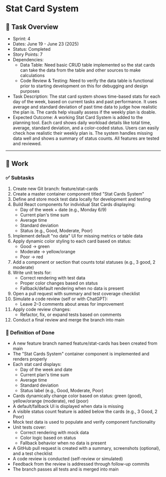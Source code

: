 # Stat Card System

## 📝 Task Overview
* Sprint: 4
* Dates: June 19 - June 23 (2025)
* Status: Completed
* Story Points: 7
* Dependencies:
    * Data Table: Need basic CRUD table implemented so the stat cards can take the data from the table and other sources to make calculations
    * Code Review & Testing: Need to verify the data table is functional prior to starting development on this for debugging and design purposes
* Task Description: The stat card system shows time-based stats for each day of the week, based on current tasks and past performance. It uses average and standard deviation of past time data to judge how realistic the plan is. The cards help visually assess if the weekly plan is doable.
* Expected Outcome: A working Stat Card System is added to the planning tool. Each card shows daily workload details like total time, average, standard deviation, and a color-coded status. Users can easily check how realistic their weekly plan is. The system handles missing data well and shows a summary of status counts. All features are tested and reviewed.

---

## 🔧 Work

### ✅ Subtasks
1. Create new Git branch: feature/stat-cards
2. Create a master container component titled "Stat Cards System"
3. Define and store mock test data locally for development and testing
4. Build React components for individual Stat Cards displaying:
    * Day of the week + date (e.g., Monday 6/9)
    * Current plan's time sum
    * Average time
    * Standard deviation
    * Status (e.g., Good, Moderate, Poor)
5. Implement default "no data" UI for missing metrics or table data
6. Apply dynamic color styling to each card based on status:
    * Good → green
    * Moderate → yellow/orange
    * Poor → red
7. Add a component or section that counts total statuses (e.g., 3 good, 2 moderate)
8. Write unit tests for:
    * Correct rendering with test data
    * Proper color changes based on status
    * Fallback/default rendering when no data is present
9. Open a pull request with summary and test coverage checklist
10. Simulate a code review (self or with ChatGPT):
    * Leave 2–3 comments about areas for improvement
11. Apply code review changes:
    * Refactor, fix, or expand tests based on comments
12. Conduct a final review and merge the branch into main


### 📘 Definition of Done
- A new feature branch named feature/stat-cards has been created from main
- The "Stat Cards System" container component is implemented and renders properly
- Each stat card displays:
    * Day of the week and date
    * Current plan's time sum
    * Average time
    * Standard deviation
    * Status label (e.g., Good, Moderate, Poor)
- Cards dynamically change color based on status: green (good), yellow/orange (moderate), red (poor)
- A default/fallback UI is displayed when data is missing
- A visible status count feature is added below the cards (e.g., 3 Good, 2 Poor)
- Mock test data is used to populate and verify component functionality
- Unit tests cover:
    * Correct rendering with mock data
    * Color logic based on status
    * Fallback behavior when no data is present
- A GitHub pull request is created with a summary, screenshots (optional), and a test checklist
- A code review is conducted (self-review or simulated)
- Feedback from the review is addressed through follow-up commits
- The branch passes all tests and is merged into main